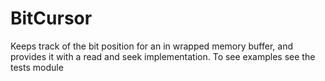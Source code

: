# BitCursor
Keeps track of the bit position for an in wrapped memory buffer, and provides it with a read and seek implementation.
To see examples see the tests module
